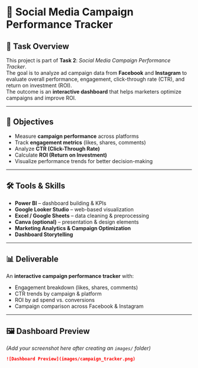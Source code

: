 # 📢 Social Media Campaign Performance Tracker

## 📌 Task Overview
This project is part of **Task 2**: *Social Media Campaign Performance Tracker*.  
The goal is to analyze ad campaign data from **Facebook** and **Instagram** to evaluate overall performance, engagement, click-through rate (CTR), and return on investment (ROI).  
The outcome is an **interactive dashboard** that helps marketers optimize campaigns and improve ROI.

---

## 🎯 Objectives
- Measure **campaign performance** across platforms  
- Track **engagement metrics** (likes, shares, comments)  
- Analyze **CTR (Click-Through Rate)**  
- Calculate **ROI (Return on Investment)**  
- Visualize performance trends for better decision-making  

---

## 🛠️ Tools & Skills
- **Power BI** – dashboard building & KPIs  
- **Google Looker Studio** – web-based visualization  
- **Excel / Google Sheets** – data cleaning & preprocessing  
- **Canva (optional)** – presentation & design elements  
- **Marketing Analytics & Campaign Optimization**  
- **Dashboard Storytelling**  

---

## 📊 Deliverable
An **interactive campaign performance tracker** with:  
- Engagement breakdown (likes, shares, comments)  
- CTR trends by campaign & platform  
- ROI by ad spend vs. conversions  
- Campaign comparison across Facebook & Instagram  

---

## 🖼️ Dashboard Preview
*(Add your screenshot here after creating an `images/` folder)*

```markdown
![Dashboard Preview](images/campaign_tracker.png)
